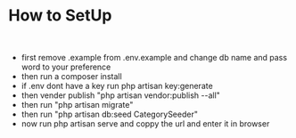 <h1>How to SetUp</h1>
<br>
<ul>
    <li>
        first remove .example from .env.example
        and change db name and pass word to your preference
    </li>
    <li>
        then run a composer install 
    </li>
    <li>
        if .env dont have a key run php artisan key:generate
    </li>
    <li>
        then vender publish  "php artisan vendor:publish --all"
    </li>
    <li>
        then run "php artisan migrate"
    </li>
    <li>
        then run "php artisan db:seed CategorySeeder"
    </li>
    <li>
        now run php artisan serve and coppy the url and enter it in browser
    </li>
    <l
</ul>

